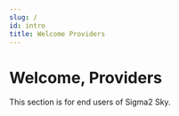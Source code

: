 ```yaml
---
slug: /
id: intro
title: Welcome Providers
---
```


# Welcome, Providers

This section is for end users of Sigma2 Sky.